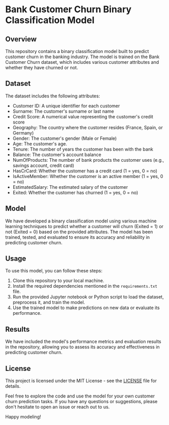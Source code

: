 # Bank Customer Churn Binary Classification Model

## Overview
This repository contains a binary classification model built to predict customer churn in the banking industry. The model is trained on the Bank Customer Churn dataset, which includes various customer attributes and whether they have churned or not.

## Dataset
The dataset includes the following attributes:
- Customer ID: A unique identifier for each customer
- Surname: The customer's surname or last name
- Credit Score: A numerical value representing the customer's credit score
- Geography: The country where the customer resides (France, Spain, or Germany)
- Gender: The customer's gender (Male or Female)
- Age: The customer's age.
- Tenure: The number of years the customer has been with the bank
- Balance: The customer's account balance
- NumOfProducts: The number of bank products the customer uses (e.g., savings account, credit card)
- HasCrCard: Whether the customer has a credit card (1 = yes, 0 = no)
- IsActiveMember: Whether the customer is an active member (1 = yes, 0 = no)
- EstimatedSalary: The estimated salary of the customer
- Exited: Whether the customer has churned (1 = yes, 0 = no)

## Model
We have developed a binary classification model using various machine learning techniques to predict whether a customer will churn (Exited = 1) or not (Exited = 0) based on the provided attributes. The model has been trained, tested, and evaluated to ensure its accuracy and reliability in predicting customer churn.

## Usage
To use this model, you can follow these steps:
1. Clone this repository to your local machine.
2. Install the required dependencies mentioned in the `requirements.txt` file.
3. Run the provided Jupyter notebook or Python script to load the dataset, preprocess it, and train the model.
4. Use the trained model to make predictions on new data or evaluate its performance.

## Results
We have included the model's performance metrics and evaluation results in the repository, allowing you to assess its accuracy and effectiveness in predicting customer churn.

## License
This project is licensed under the MIT License - see the [LICENSE](LICENSE) file for details.

Feel free to explore the code and use the model for your own customer churn prediction tasks. If you have any questions or suggestions, please don't hesitate to open an issue or reach out to us.

Happy modeling!
